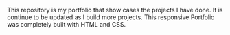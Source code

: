 This repository is my portfolio that show cases the projects I have done.
It is continue to be updated as I build more projects.
This responsive Portfolio was completely built with HTML and CSS.